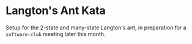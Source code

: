 # Langton's Ant Kata

Setup for the 2-state and many-state Langton's ant, in preparation for a `software-club` meeting later this month.
